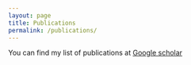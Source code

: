 ```yaml
---
layout: page
title: Publications
permalink: /publications/
---
```


You can find my list of publications at [Google scholar](https://scholar.google.co.nz/citations?user=rlD0EeQAAAAJ)
